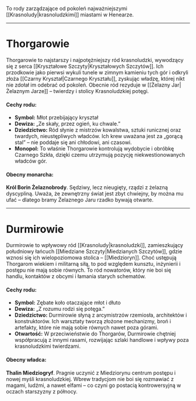 To rody zarządzające od pokoleń najważniejszymi [[Krasnoludy|krasnoludzkimi]] miastami w Henearze.

- - -
# **Thorgarowie**

Thorgarowie to najstarszy i najpotężniejszy ród krasnoludzki, wywodzący się z serca [[Kryształowe Szczyty|Kryształowych Szczytów]]. Ich przodkowie jako pierwsi wykuli tunele w zimnym kamieniu tych gór i odkryli złoża [[Czarny Kryształ|Czarnego Kryształu]], zyskując władzę, której nikt nie zdołał im odebrać od pokoleń. Obecnie ród rezyduje w [[Żelazny Jar|Żelaznym Jarze]] – twierdzy i stolicy Krasnoludzkiej potęgi.

#### **Cechy rodu:**

- **Symbol:** Młot przebijający kryształ
- **Dewiza:** „Ze skały, przez ogień, ku chwale.”
- **Dziedzictwo:** Ród słynie z mistrzów kowalstwa, sztuki runicznej oraz twardych, nieustępliwych władców. Ich krew uważana jest za „gorącą stal” – nie poddaje się ani chłodowi, ani czasowi.
- **Monopol:** To właśnie Thorgarowie kontrolują wydobycie i obróbkę Czarnego Szkła, dzięki czemu utrzymują pozycję niekwestionowanych władców gór.

#### **Obecny monarcha:**

**Król Borin Żelaznobrody**. Sędziwy, lecz nieugięty, rządzi z żelazną dyscypliną. Uważa, że zewnętrzny świat jest zbyt chwiejny, by można mu ufać – dlatego bramy Żelaznego Jaru rzadko bywają otwarte.

- - - 

# **Durmirowie**

Durmirowie to wpływowy ród [[Krasnoludy|krasnoludzki]], zamieszkujący południowy łańcuch [[Miedziane Szczyty|Miedzianych Szczytów]], gdzie wznosi się ich wielopoziomowa stolica – [[Miedzioryn]]. Choć ustępują Thorgarom wiekiem i militarną siłą, to pod względem kunsztu, inżynierii i postępu nie mają sobie równych. To ród nowatorów, który nie boi się handlu, kontaktów z obcymi i łamania starych schematów.

#### **Cechy rodu:**

- **Symbol:** Zębate koło otaczające młot i dłuto
- **Dewiza:** „Z rozumu rodzi się potęga.”
- **Dziedzictwo:** Durmirowie słyną z arcymistrzów rzemiosła, architektów i konstruktorów. Ich warsztaty tworzą złożone mechanizmy, broń i artefakty, które nie mają sobie równych nawet poza górami.
- **Otwartość:** W przeciwieństwie do Thorgarów, Durmirowie chętniej współpracują z innymi rasami, rozwijając szlaki handlowe i wpływy poza krasnoludzkimi twierdzami.

#### **Obecny władca:**

**Thalin Miedziogryf**. Pragnie uczynić z Miedziorynu centrum postępu i nowej myśli krasnoludzkiej. Wbrew tradycjom nie boi się rozmawiać z magami, ludźmi, a nawet elfami – co czyni go postacią kontrowersyjną w oczach starszyzny z północy.